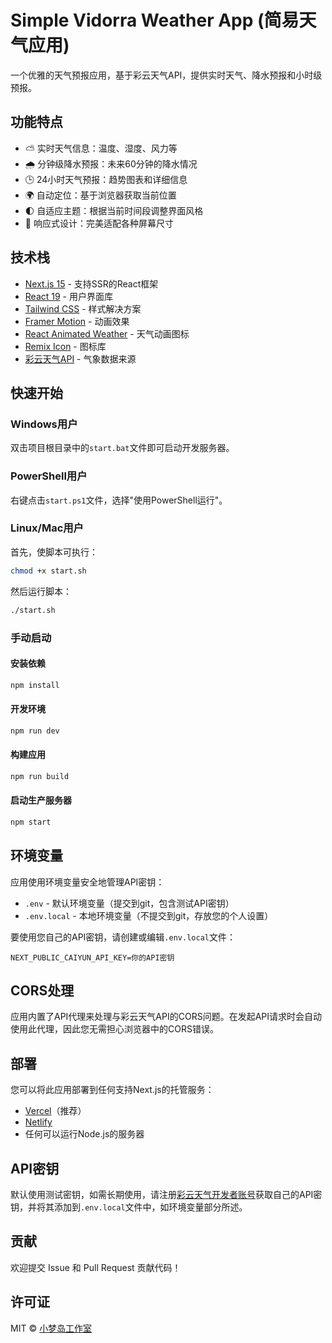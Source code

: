 # Simple Vidorra Weather App (简易天气应用)

一个优雅的天气预报应用，基于彩云天气API，提供实时天气、降水预报和小时级预报。

## 功能特点

- ⛅ 实时天气信息：温度、湿度、风力等
- 🌧️ 分钟级降水预报：未来60分钟的降水情况
- 🕒 24小时天气预报：趋势图表和详细信息
- 🌍 自动定位：基于浏览器获取当前位置
- 🌓 自适应主题：根据当前时间段调整界面风格
- 📱 响应式设计：完美适配各种屏幕尺寸

## 技术栈

- [Next.js 15](https://nextjs.org/) - 支持SSR的React框架
- [React 19](https://react.dev/) - 用户界面库
- [Tailwind CSS](https://tailwindcss.com/) - 样式解决方案
- [Framer Motion](https://www.framer.com/motion/) - 动画效果
- [React Animated Weather](https://www.npmjs.com/package/react-animated-weather) - 天气动画图标
- [Remix Icon](https://remixicon.com/) - 图标库
- [彩云天气API](https://caiyunapp.com/api/) - 气象数据来源

## 快速开始

### Windows用户

双击项目根目录中的`start.bat`文件即可启动开发服务器。

### PowerShell用户

右键点击`start.ps1`文件，选择"使用PowerShell运行"。

### Linux/Mac用户

首先，使脚本可执行：

```bash
chmod +x start.sh
```

然后运行脚本：

```bash
./start.sh
```

### 手动启动

#### 安装依赖

```bash
npm install
```

#### 开发环境

```bash
npm run dev
```

#### 构建应用

```bash
npm run build
```

#### 启动生产服务器

```bash
npm start
```

## 环境变量

应用使用环境变量安全地管理API密钥：

- `.env` - 默认环境变量（提交到git，包含测试API密钥）
- `.env.local` - 本地环境变量（不提交到git，存放您的个人设置）

要使用您自己的API密钥，请创建或编辑`.env.local`文件：

```
NEXT_PUBLIC_CAIYUN_API_KEY=你的API密钥
```

## CORS处理

应用内置了API代理来处理与彩云天气API的CORS问题。在发起API请求时会自动使用此代理，因此您无需担心浏览器中的CORS错误。

## 部署

您可以将此应用部署到任何支持Next.js的托管服务：

- [Vercel](https://vercel.com)（推荐）
- [Netlify](https://netlify.com)
- 任何可以运行Node.js的服务器

## API密钥

默认使用测试密钥，如需长期使用，请注册[彩云天气开发者账号](https://platform.caiyunapp.com/)获取自己的API密钥，并将其添加到`.env.local`文件中，如环境变量部分所述。

## 贡献

欢迎提交 Issue 和 Pull Request 贡献代码！

## 许可证

MIT © [小梦岛工作室](https://weather.vidorra.life) 
